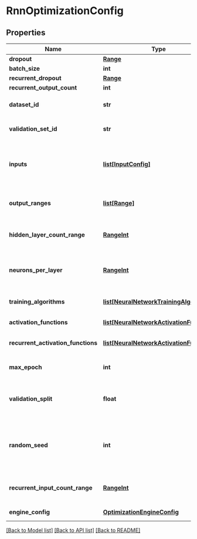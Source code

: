 # RnnOptimizationConfig

## Properties
Name | Type | Description | Notes
------------ | ------------- | ------------- | -------------
**dropout** | [**Range**](Range.md) |  | [optional] 
**batch_size** | **int** |  | [optional] [default to 512]
**recurrent_dropout** | [**Range**](Range.md) |  | [optional] 
**recurrent_output_count** | **int** |  | [optional] [default to 1]
**dataset_id** | **str** | Data set id on which to train network | [optional] 
**validation_set_id** | **str** | Data set id on which to validate network | [optional] 
**inputs** | [**list[InputConfig]**](InputConfig.md) | Define min and max value for each output column(feature), and is input optional | [optional] 
**output_ranges** | [**list[Range]**](Range.md) | Define min and max value for each output column(feature) | [optional] 
**hidden_layer_count_range** | [**RangeInt**](RangeInt.md) | Range in which to search number of hidden layers | [optional] 
**neurons_per_layer** | [**RangeInt**](RangeInt.md) | Range in which to search number of neurons per layer | [optional] 
**training_algorithms** | [**list[NeuralNetworkTrainingAlgorithm]**](NeuralNetworkTrainingAlgorithm.md) | List of training algorithms to use | [optional] [default to ["Adadelta","Adagrad","Adam","Adamax","Nadam","RMSprop","SGD"]]
**activation_functions** | [**list[NeuralNetworkActivationFunction]**](NeuralNetworkActivationFunction.md) | List of activation functions to use | [optional] [default to ["Elu","HardSigmoid","Linear","ReLu","Selu","Sigmoid","SoftMax","SoftPlus","SoftSign","TanH"]]
**recurrent_activation_functions** | [**list[NeuralNetworkActivationFunction]**](NeuralNetworkActivationFunction.md) | List of recurrent activation functions to use | [optional] [default to ["Elu","HardSigmoid","Linear","ReLu","Selu","Sigmoid","SoftMax","SoftPlus","SoftSign","TanH"]]
**max_epoch** | **int** | Maximum number of epoch | [default to 3000]
**validation_split** | **float** | Portion of data set to use for validation, must be between 0 and 1. | [default to 0.2]
**random_seed** | **int** | Random number generator seed, if the value is zero, the rows will not be randomly shuffled | [optional] [default to 300]
**recurrent_input_count_range** | [**RangeInt**](RangeInt.md) | Range in which to search number of recurrent inputs | [optional] 
**engine_config** | [**OptimizationEngineConfig**](OptimizationEngineConfig.md) | Optimization engine config | [optional] 

[[Back to Model list]](../README.md#documentation-for-models) [[Back to API list]](../README.md#documentation-for-api-endpoints) [[Back to README]](../README.md)


